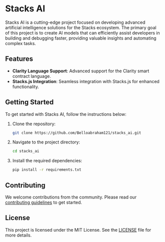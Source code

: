 # Stacks AI

Stacks AI is a cutting-edge project focused on developing advanced artificial intelligence solutions for the Stacks ecosystem. The primary goal of this project is to create AI models that can efficiently assist developers in building and debugging faster, providing valuable insights and automating complex tasks.

## Features

- **Clarity Language Support**: Advanced support for the Clarity smart contract language.
- **Stacks.js Integration**: Seamless integration with Stacks.js for enhanced functionality.

## Getting Started

To get started with Stacks AI, follow the instructions below:

1. Clone the repository:
   ```bash
   git clone https://github.com/Belloabraham121/stacks_ai.git
   ```
2. Navigate to the project directory:
   ```bash
   cd stacks_ai
   ```
3. Install the required dependencies:
   ```bash
   pip install -r requirements.txt
   ```

## Contributing

We welcome contributions from the community. Please read our [contributing guidelines](CONTRIBUTING.md) to get started.

## License

This project is licensed under the MIT License. See the [LICENSE](LICENSE) file for more details.
